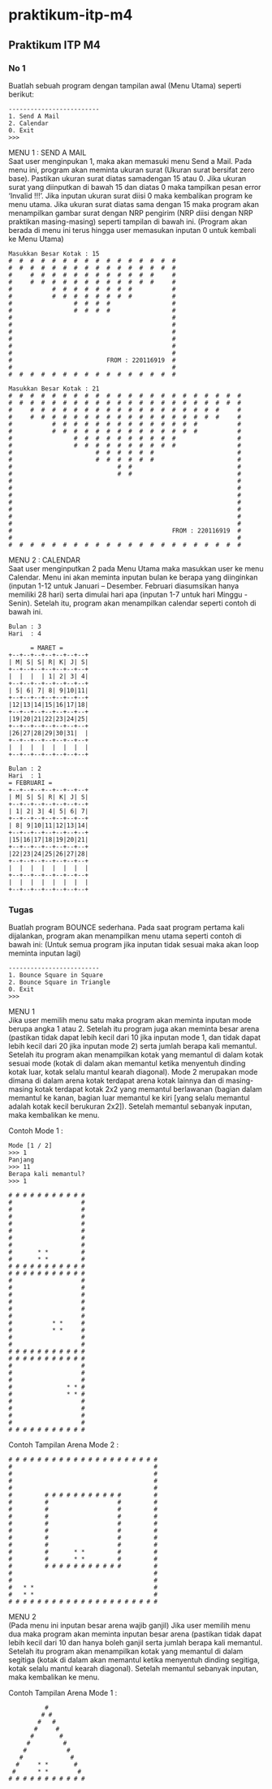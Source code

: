 # praktikum-itp-m4

## Praktikum ITP M4

### No 1

Buatlah sebuah program dengan tampilan awal (Menu Utama) seperti berikut:

```
-------------------------
1. Send A Mail
2. Calendar
0. Exit
>>>
```

MENU 1 : SEND A MAIL\
Saat user menginpukan 1, maka akan memasuki menu Send a Mail. Pada menu ini, program akan meminta ukuran surat (Ukuran surat bersifat zero base). Pastikan ukuran surat diatas samadengan 15 atau 0. Jika ukuran surat yang diinputkan di bawah 15 dan diatas 0 maka tampilkan pesan error ‘Invalid !!!’. Jika inputan ukuran surat diisi 0 maka kembalikan program ke menu utama. Jika ukuran surat diatas sama dengan 15 maka program akan menampilkan gambar surat dengan NRP pengirim (NRP diisi dengan NRP praktikan masing-masing) seperti tampilan di bawah ini. (Program akan berada di menu ini terus hingga user memasukan inputan 0 untuk kembali ke Menu Utama)

```
Masukkan Besar Kotak : 15
#  #  #  #  #  #  #  #  #  #  #  #  #  #  #  #
#  #  #  #  #  #  #  #  #  #  #  #  #  #  #  #
#     #  #  #  #  #  #  #  #  #  #  #  #     #
#     #  #  #  #  #  #  #  #  #  #  #  #     #
#           #  #  #  #  #  #  #  #           #
#           #  #  #  #  #  #  #  #           #
#                 #  #  #  #                 #
#                 #  #  #  #                 #
#                                            #
#                                            #
#                                            #
#                                            #
#                                            #
#                                            #
#                          FROM : 220116919  #
#                                            #
#  #  #  #  #  #  #  #  #  #  #  #  #  #  #  #

Masukkan Besar Kotak : 21
#  #  #  #  #  #  #  #  #  #  #  #  #  #  #  #  #  #  #  #  #  #
#  #  #  #  #  #  #  #  #  #  #  #  #  #  #  #  #  #  #  #  #  #
#     #  #  #  #  #  #  #  #  #  #  #  #  #  #  #  #  #  #     #
#     #  #  #  #  #  #  #  #  #  #  #  #  #  #  #  #  #  #     #
#           #  #  #  #  #  #  #  #  #  #  #  #  #  #           #
#           #  #  #  #  #  #  #  #  #  #  #  #  #  #           #
#                 #  #  #  #  #  #  #  #  #  #                 #
#                 #  #  #  #  #  #  #  #  #  #                 #
#                       #  #  #  #  #  #                       #
#                       #  #  #  #  #  #                       #
#                             #  #                             #
#                             #  #                             #
#                                                              #
#                                                              #
#                                                              #
#                                                              #
#                                                              #
#                                                              #
#                                                              #
#                                            FROM : 220116919  #
#                                                              #
#  #  #  #  #  #  #  #  #  #  #  #  #  #  #  #  #  #  #  #  #  #
```

MENU 2 : CALENDAR\
Saat user menginputkan 2 pada Menu Utama maka masukkan user ke menu Calendar. Menu ini akan meminta inputan bulan ke berapa yang diinginkan (inputan 1-12 untuk Januari – Desember. Februari diasumsikan hanya memiliki 28 hari) serta dimulai hari apa (inputan 1-7 untuk hari Minggu - Senin). Setelah itu, program akan menampilkan calendar seperti contoh di bawah ini.

```
Bulan : 3
Hari  : 4

      = MARET =
+--+--+--+--+--+--+--+
| M| S| S| R| K| J| S|
+--+--+--+--+--+--+--+
|  |  |  | 1| 2| 3| 4|
+--+--+--+--+--+--+--+
| 5| 6| 7| 8| 9|10|11|
+--+--+--+--+--+--+--+
|12|13|14|15|16|17|18|
+--+--+--+--+--+--+--+
|19|20|21|22|23|24|25|
+--+--+--+--+--+--+--+
|26|27|28|29|30|31|  |
+--+--+--+--+--+--+--+
|  |  |  |  |  |  |  |
+--+--+--+--+--+--+--+

Bulan : 2
Hari  : 1
= FEBRUARI =
+--+--+--+--+--+--+--+
| M| S| S| R| K| J| S|
+--+--+--+--+--+--+--+
| 1| 2| 3| 4| 5| 6| 7|
+--+--+--+--+--+--+--+
| 8| 9|10|11|12|13|14|
+--+--+--+--+--+--+--+
|15|16|17|18|19|20|21|
+--+--+--+--+--+--+--+
|22|23|24|25|26|27|28|
+--+--+--+--+--+--+--+
|  |  |  |  |  |  |  |
+--+--+--+--+--+--+--+
|  |  |  |  |  |  |  |
+--+--+--+--+--+--+--+
```

### Tugas

Buatlah program BOUNCE sederhana. Pada saat program pertama kali dijalankan, program akan menampilkan menu utama seperti contoh di bawah ini: (Untuk semua program jika inputan tidak sesuai maka akan loop meminta inputan lagi)

```
-------------------------
1. Bounce Square in Square
2. Bounce Square in Triangle
0. Exit
>>>
```

MENU 1\
Jika user memilih menu satu maka program akan meminta inputan mode berupa angka 1 atau 2. Setelah itu program juga akan meminta besar arena (pastikan tidak dapat lebih kecil dari 10 jika inputan mode 1, dan tidak dapat lebih kecil dari 20 jika inputan mode 2) serta jumlah berapa kali memantul. Setelah itu program akan menampilkan kotak yang memantul di dalam kotak sesuai mode (kotak di dalam akan memantul ketika menyentuh dinding kotak luar, kotak selalu mantul kearah diagonal). Mode 2 merupakan mode dimana di dalam arena kotak terdapat arena kotak lainnya dan di masing-masing kotak terdapat kotak 2x2 yang memantul berlawanan (bagian dalam memantul ke kanan, bagian luar memantul ke kiri [yang selalu memantul adalah kotak kecil berukuran 2x2]). Setelah memantul sebanyak inputan, maka kembalikan ke menu.

Contoh Mode 1 :

```
Mode [1 / 2]
>>> 1
Panjang
>>> 11
Berapa kali memantul?
>>> 1

# # # # # # # # # # #
#                   #
#                   #
#                   #
#                   #
#                   #
#                   #
#                   #
#       * *         #
#       * *         #
# # # # # # # # # # #
# # # # # # # # # # #
#                   #
#                   #
#                   #
#                   #
#                   #
#                   #
#           * *     #
#           * *     #
#                   #
#                   #
# # # # # # # # # # #
# # # # # # # # # # #
#                   #
#                   #
#                   #
#               * * #
#               * * #
#                   #
#                   #
#                   #
#                   #
# # # # # # # # # # #
```

Contoh Tampilan Arena Mode 2 :

```
# # # # # # # # # # # # # # # # # # # # #
#                                       #
#                                       #
#                                       #
#                                       #
#         # # # # # # # # # # #         #
#         #                   #         #
#         #                   #         #
#         #                   #         #
#         #                   #         #
#         #                   #         #
#         #                   #         #
#         #                   #         #
#         #       * *         #         #
#         #       * *         #         #
#         # # # # # # # # # # #         #
#                                       #
#                                       #
#   * *                                 #
#   * *                                 #
# # # # # # # # # # # # # # # # # # # # #
```

MENU 2\
(Pada menu ini inputan besar arena wajib ganjil)
Jika user memilih menu dua maka program akan meminta inputan besar arena (pastikan tidak dapat lebih kecil dari 10 dan hanya boleh ganjil serta jumlah berapa kali memantul. Setelah itu program akan menampilkan kotak yang memantul di dalam segitiga (kotak di dalam akan memantul ketika menyentuh dinding segitiga, kotak selalu mantul kearah diagonal). Setelah memantul sebanyak inputan, maka kembalikan ke menu.

Contoh Tampilan Arena Mode 1 :

```
          #
         # #
        #   #
       #     #
      #       #
     #         #
    #           #
   #             #
  #     * *       #
 #      * *        #
# # # # # # # # # # #
```
